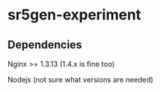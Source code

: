 sr5gen-experiment
=================


Dependencies
------------

Nginx >= 1.3.13 (1.4.x is fine too)

Nodejs (not sure what versions are needed)
